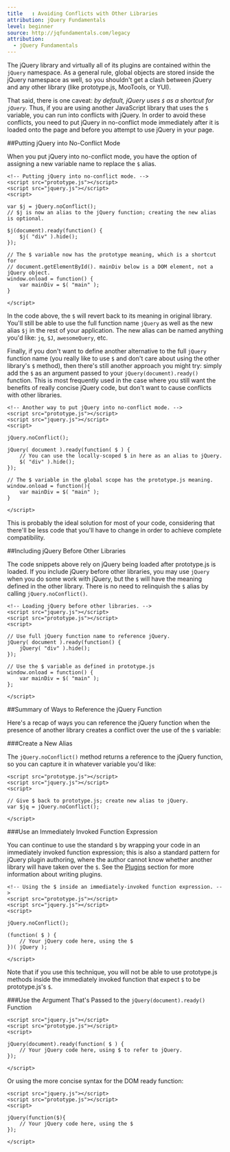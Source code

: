 ```yaml
---
title   : Avoiding Conflicts with Other Libraries
attribution: jQuery Fundamentals
level: beginner
source: http://jqfundamentals.com/legacy
attribution:
  - jQuery Fundamentals
---
```


The jQuery library and virtually all of its plugins are contained within the `jQuery` namespace.  As a general rule, global objects are stored inside the jQuery namespace as well, so you shouldn't get a clash between jQuery and any other library (like prototype.js, MooTools, or YUI).

That said, there is one caveat: *by default, jQuery uses `$` as a shortcut for `jQuery`.*  Thus, if you are using another JavaScript library that uses the `$` variable, you can run into conflicts with jQuery.  In order to avoid these conflicts, you need to put jQuery in no-conflict mode immediately after it is loaded onto the page and before you attempt to use jQuery in your page.

##Putting jQuery into No-Conflict Mode

When you put jQuery into no-conflict mode, you have the option of assigning a new variable name to replace the `$` alias.

```
<!-- Putting jQuery into no-conflict mode. -->
<script src="prototype.js"></script>
<script src="jquery.js"></script>
<script>

var $j = jQuery.noConflict();
// $j is now an alias to the jQuery function; creating the new alias is optional.

$j(document).ready(function() {
	$j( "div" ).hide();
});

// The $ variable now has the prototype meaning, which is a shortcut for
// document.getElementById(). mainDiv below is a DOM element, not a jQuery object.
window.onload = function() {
	var mainDiv = $( "main" );
}

</script>
```

In the code above, the `$` will revert back to its meaning in original library. You'll still be able to use the full function name `jQuery` as well as the new alias `$j` in the rest of your application. The new alias can be named anything you'd like: `jq`, `$J`, `awesomeQuery`, etc.

Finally, if you don't want to define another alternative to the full `jQuery` function name (you really like to use `$` and don't care about using the other library's `$` method), then there's still another approach you might try: simply add the `$` as an argument passed to your `jQuery(document).ready()` function. This is most frequently used in the case where you still want the benefits of really concise jQuery code, but don't want to cause conflicts with other libraries.

```
<!-- Another way to put jQuery into no-conflict mode. -->
<script src="prototype.js"></script>
<script src="jquery.js"></script>
<script>

jQuery.noConflict();

jQuery( document ).ready(function( $ ) {
	// You can use the locally-scoped $ in here as an alias to jQuery.
	$( "div" ).hide();
});

// The $ variable in the global scope has the prototype.js meaning.
window.onload = function(){
	var mainDiv = $( "main" );
}

</script>
```

This is probably the ideal solution for most of your code, considering that there'll be less code that you'll have to change in order to achieve complete compatibility.

##Including jQuery Before Other Libraries

The code snippets above rely on jQuery being loaded after prototype.js is loaded. If you include jQuery before other libraries, you may use `jQuery` when you do some work with jQuery, but the `$` will have the meaning defined in the other library. There is no need to relinquish the `$` alias by calling `jQuery.noConflict()`.

```
<!-- Loading jQuery before other libraries. -->
<script src="jquery.js"></script>
<script src="prototype.js"></script>
<script>

// Use full jQuery function name to reference jQuery.
jQuery( document ).ready(function() {
	jQuery( "div" ).hide();
});

// Use the $ variable as defined in prototype.js
window.onload = function() {
	var mainDiv = $( "main" );
};

</script>
```

##Summary of Ways to Reference the jQuery Function

Here's a recap of ways you can reference the jQuery function when the presence of another library creates a conflict over the use of the `$` variable:

###Create a New Alias

The `jQuery.noConflict()` method returns a reference to the jQuery function, so you can capture it in whatever variable you'd like:

```
<script src="prototype.js"></script>
<script src="jquery.js"></script>
<script>

// Give $ back to prototype.js; create new alias to jQuery.
var $jq = jQuery.noConflict();

</script>
```

###Use an Immediately Invoked Function Expression

You can continue to use the standard `$` by wrapping your code in an immediately invoked function expression; this is also a standard pattern for jQuery plugin authoring, where the author cannot know whether another library will have taken over the `$`. See the [Plugins](/plugins) section for more information about writing plugins.

```
<!-- Using the $ inside an immediately-invoked function expression. -->
<script src="prototype.js"></script>
<script src="jquery.js"></script>
<script>

jQuery.noConflict();

(function( $ ) {
	// Your jQuery code here, using the $
})( jQuery );

</script>
```

Note that if you use this technique, you will not be able to use prototype.js methods inside the immediately invoked function that expect `$` to be prototype.js's `$`.

###Use the Argument That's Passed to the `jQuery(document).ready()` Function

```
<script src="jquery.js"></script>
<script src="prototype.js"></script>
<script>

jQuery(document).ready(function( $ ) {
	// Your jQuery code here, using $ to refer to jQuery.
});

</script>
```

Or using the more concise syntax for the DOM ready function:

```
<script src="jquery.js"></script>
<script src="prototype.js"></script>
<script>

jQuery(function($){
	// Your jQuery code here, using the $
});

</script>
```
